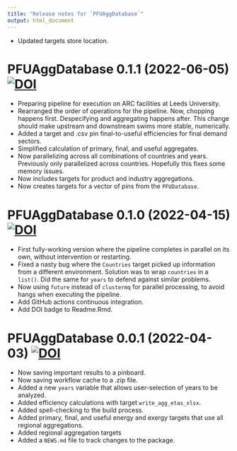 ```yaml
---
title: "Release notes for `PFUAggDatabase`"
output: html_document
---
```



* Updated targets store location.


# PFUAggDatabase 0.1.1 (2022-06-05) [![DOI](https://zenodo.org/badge/DOI/10.5281/zenodo.8007869.svg)](https://doi.org/10.5281/zenodo.8007869)

* Preparing pipeline for execution on ARC facilities at Leeds University.
* Rearranged the order of operations for the pipeline.
  Now, chopping happens first.
  Despecifying and aggregating happens after.
  This change should make upstream and downstream swims
  more stable, numerically.
* Added a target and .csv pin final-to-useful efficiencies
  for final demand sectors.
* Simplified calculation of primary, final, and useful aggregates.
* Now parallelizing across all combinations of countries and years.
  Previously only parallelized across countries.
  Hopefully this fixes some memory issues.
* Now includes targets for product and industry aggregations.
* Now creates targets for a vector of pins from the `PFUDatabase`.


# PFUAggDatabase 0.1.0 (2022-04-15) [![DOI](https://zenodo.org/badge/DOI/10.5281/zenodo.6463858.svg)](https://doi.org/10.5281/zenodo.6463858)

* First fully-working version where the pipeline
  completes in parallel on its own,
  without intervention or restarting.
* Fixed a nasty bug where the `Countries` target picked up
  information from a different environment.
  Solution was to wrap `countries` in a `list()`.
  Did the same for `years` to defend against similar problems.
* Now using `future` instead of `clustermq` for parallel processing,
  to avoid hangs when executing the pipeline.
* Add GitHub actions continuous integration.
* Add DOI badge to Readme.Rmd.


# PFUAggDatabase 0.0.1 (2022-04-03) [![DOI](https://zenodo.org/badge/DOI/10.5281/zenodo.6409760.svg)](https://doi.org/10.5281/zenodo.6409760)

* Now saving important results to a pinboard.
* Now saving workflow cache to a .zip file.
* Added a new `years` variable that allows user-selection of years to be analyzed.
* Added efficiency calculations with target `write_agg_etas_xlsx`.
* Added spell-checking to the build process.
* Added primary, final, and useful energy and exergy targets
  that use all regional aggregations.
* Added regional aggregation targets
* Added a `NEWS.md` file to track changes to the package.

